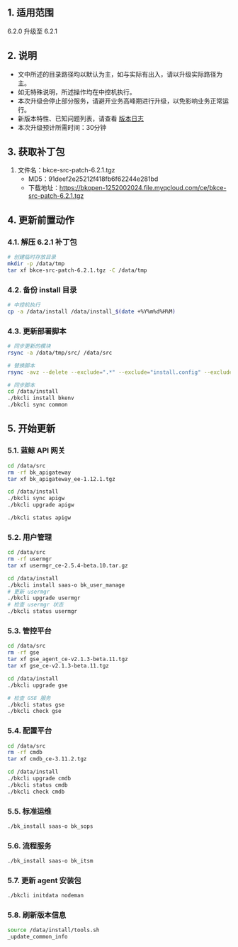 ## 1. 适用范围

6.2.0 升级至 6.2.1

## 2. 说明

- 文中所述的目录路径均以默认为主，如与实际有出入，请以升级实际路径为主。
- 如无特殊说明，所述操作均在中控机执行。
- 本次升级会停止部分服务，请避开业务高峰期进行升级，以免影响业务正常运行。
- 新版本特性、已知问题列表，请查看 [版本日志](../../../VersionLog/6.2/v62.md)
- 本次升级预计所需时间：30分钟

## 3. 获取补丁包

1. 文件名：bkce-src-patch-6.2.1.tgz
    - MD5：91deef2e25212f418fb6f62244e281bd
    - 下载地址：https://bkopen-1252002024.file.myqcloud.com/ce/bkce-src-patch-6.2.1.tgz

## 4. 更新前置动作

### 4.1. 解压 6.2.1 补丁包

```bash
# 创建临时存放目录
mkdir -p /data/tmp
tar xf bkce-src-patch-6.2.1.tgz -C /data/tmp
```

### 4.2. 备份 install 目录

```bash
# 中控机执行
cp -a /data/install /data/install_$(date +%Y%m%d%H%M)
```

### 4.3. 更新部署脚本

```bash
# 同步更新的模块
rsync -a /data/tmp/src/ /data/src

# 替换脚本
rsync -avz --delete --exclude=".*" --exclude="install.config" --exclude="bin/0[1234]-*" /data/tmp/install/ /data/install/

# 同步脚本
cd /data/install
./bkcli install bkenv
./bkcli sync common
```


## 5. 开始更新

### 5.1. 蓝鲸 API 网关

```bash
cd /data/src
rm -rf bk_apigateway
tar xf bk_apigateway_ee-1.12.1.tgz

cd /data/install
./bkcli sync apigw
./bkcli upgrade apigw

./bkcli status apigw
```

### 5.2. 用户管理

```bash
cd /data/src
rm -rf usermgr
tar xf usermgr_ce-2.5.4-beta.10.tar.gz

cd /data/install
./bkcli install saas-o bk_user_manage
# 更新 usermgr 
./bkcli upgrade usermgr
# 检查 usermgr 状态
./bkcli status usermgr
```

### 5.3. 管控平台

```bash
cd /data/src
rm -rf gse
tar xf gse_agent_ce-v2.1.3-beta.11.tgz
tar xf gse_ce-v2.1.3-beta.11.tgz

cd /data/install
./bkcli upgrade gse

# 检查 GSE 服务
./bkcli status gse
./bkcli check gse
```

### 5.4. 配置平台

```bash
cd /data/src
rm -rf cmdb
tar xf cmdb_ce-3.11.2.tgz

cd /data/install
./bkcli upgrade cmdb
./bkcli status cmdb 
./bkcli check cmdb
```

### 5.5. 标准运维

```bash
./bk_install saas-o bk_sops
```

### 5.6. 流程服务

```bash
./bk_install saas-o bk_itsm
```

### 5.7. 更新 agent 安装包

```bash
./bkcli initdata nodeman
```

### 5.8. 刷新版本信息

```bash
source /data/install/tools.sh
_update_common_info
```
